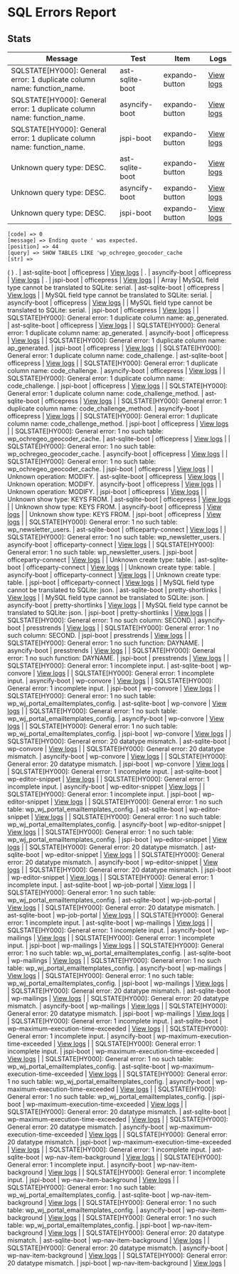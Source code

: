 # SQL Errors Report
## Stats
| Message | Test | Item | Logs |
|---------|------|------|------|
| SQLSTATE[HY000]: General error: 1 duplicate column name: function_name. | ast-sqlite-boot | expando-button | [View logs](/logs/plugins/e/expando-button/error.json) |
| SQLSTATE[HY000]: General error: 1 duplicate column name: function_name. | asyncify-boot | expando-button | [View logs](/logs/plugins/e/expando-button/error.json) |
| SQLSTATE[HY000]: General error: 1 duplicate column name: function_name. | jspi-boot | expando-button | [View logs](/logs/plugins/e/expando-button/error.json) |
| Unknown query type: DESC. | ast-sqlite-boot | expando-button | [View logs](/logs/plugins/e/expando-button/error.json) |
| Unknown query type: DESC. | asyncify-boot | expando-button | [View logs](/logs/plugins/e/expando-button/error.json) |
| Unknown query type: DESC. | jspi-boot | expando-button | [View logs](/logs/plugins/e/expando-button/error.json) |
    [code] => 0
    [message] => Ending quote ' was expected.
    [position] => 44
    [query] => SHOW TABLES LIKE 'wp_ochregeo_geocoder_cache
    [str] => 
(
)
. | ast-sqlite-boot | officepress | [View logs](/logs/plugins/o/officepress/error.json) |
. | asyncify-boot | officepress | [View logs](/logs/plugins/o/officepress/error.json) |
. | jspi-boot | officepress | [View logs](/logs/plugins/o/officepress/error.json) |
| Array
| MySQL field type cannot be translated to SQLite: serial. | ast-sqlite-boot | officepress | [View logs](/logs/plugins/o/officepress/error.json) |
| MySQL field type cannot be translated to SQLite: serial. | asyncify-boot | officepress | [View logs](/logs/plugins/o/officepress/error.json) |
| MySQL field type cannot be translated to SQLite: serial. | jspi-boot | officepress | [View logs](/logs/plugins/o/officepress/error.json) |
| SQLSTATE[HY000]: General error: 1 duplicate column name: ap_generated. | ast-sqlite-boot | officepress | [View logs](/logs/plugins/o/officepress/error.json) |
| SQLSTATE[HY000]: General error: 1 duplicate column name: ap_generated. | asyncify-boot | officepress | [View logs](/logs/plugins/o/officepress/error.json) |
| SQLSTATE[HY000]: General error: 1 duplicate column name: ap_generated. | jspi-boot | officepress | [View logs](/logs/plugins/o/officepress/error.json) |
| SQLSTATE[HY000]: General error: 1 duplicate column name: code_challenge. | ast-sqlite-boot | officepress | [View logs](/logs/plugins/o/officepress/error.json) |
| SQLSTATE[HY000]: General error: 1 duplicate column name: code_challenge. | asyncify-boot | officepress | [View logs](/logs/plugins/o/officepress/error.json) |
| SQLSTATE[HY000]: General error: 1 duplicate column name: code_challenge. | jspi-boot | officepress | [View logs](/logs/plugins/o/officepress/error.json) |
| SQLSTATE[HY000]: General error: 1 duplicate column name: code_challenge_method. | ast-sqlite-boot | officepress | [View logs](/logs/plugins/o/officepress/error.json) |
| SQLSTATE[HY000]: General error: 1 duplicate column name: code_challenge_method. | asyncify-boot | officepress | [View logs](/logs/plugins/o/officepress/error.json) |
| SQLSTATE[HY000]: General error: 1 duplicate column name: code_challenge_method. | jspi-boot | officepress | [View logs](/logs/plugins/o/officepress/error.json) |
| SQLSTATE[HY000]: General error: 1 no such table: wp_ochregeo_geocoder_cache. | ast-sqlite-boot | officepress | [View logs](/logs/plugins/o/officepress/error.json) |
| SQLSTATE[HY000]: General error: 1 no such table: wp_ochregeo_geocoder_cache. | asyncify-boot | officepress | [View logs](/logs/plugins/o/officepress/error.json) |
| SQLSTATE[HY000]: General error: 1 no such table: wp_ochregeo_geocoder_cache. | jspi-boot | officepress | [View logs](/logs/plugins/o/officepress/error.json) |
| Unknown operation: MODIFY. | ast-sqlite-boot | officepress | [View logs](/logs/plugins/o/officepress/error.json) |
| Unknown operation: MODIFY. | asyncify-boot | officepress | [View logs](/logs/plugins/o/officepress/error.json) |
| Unknown operation: MODIFY. | jspi-boot | officepress | [View logs](/logs/plugins/o/officepress/error.json) |
| Unknown show type: KEYS FROM. | ast-sqlite-boot | officepress | [View logs](/logs/plugins/o/officepress/error.json) |
| Unknown show type: KEYS FROM. | asyncify-boot | officepress | [View logs](/logs/plugins/o/officepress/error.json) |
| Unknown show type: KEYS FROM. | jspi-boot | officepress | [View logs](/logs/plugins/o/officepress/error.json) |
| SQLSTATE[HY000]: General error: 1 no such table: wp_newsletter_users. | ast-sqlite-boot | officeparty-connect | [View logs](/logs/plugins/o/officeparty-connect/error.json) |
| SQLSTATE[HY000]: General error: 1 no such table: wp_newsletter_users. | asyncify-boot | officeparty-connect | [View logs](/logs/plugins/o/officeparty-connect/error.json) |
| SQLSTATE[HY000]: General error: 1 no such table: wp_newsletter_users. | jspi-boot | officeparty-connect | [View logs](/logs/plugins/o/officeparty-connect/error.json) |
| Unknown create type: table. | ast-sqlite-boot | officeparty-connect | [View logs](/logs/plugins/o/officeparty-connect/error.json) |
| Unknown create type: table. | asyncify-boot | officeparty-connect | [View logs](/logs/plugins/o/officeparty-connect/error.json) |
| Unknown create type: table. | jspi-boot | officeparty-connect | [View logs](/logs/plugins/o/officeparty-connect/error.json) |
| MySQL field type cannot be translated to SQLite: json. | ast-sqlite-boot | pretty-shortlinks | [View logs](/logs/plugins/p/pretty-shortlinks/error.json) |
| MySQL field type cannot be translated to SQLite: json. | asyncify-boot | pretty-shortlinks | [View logs](/logs/plugins/p/pretty-shortlinks/error.json) |
| MySQL field type cannot be translated to SQLite: json. | jspi-boot | pretty-shortlinks | [View logs](/logs/plugins/p/pretty-shortlinks/error.json) |
| SQLSTATE[HY000]: General error: 1 no such column: SECOND. | asyncify-boot | presstrends | [View logs](/logs/plugins/p/presstrends/error.json) |
| SQLSTATE[HY000]: General error: 1 no such column: SECOND. | jspi-boot | presstrends | [View logs](/logs/plugins/p/presstrends/error.json) |
| SQLSTATE[HY000]: General error: 1 no such function: DAYNAME. | asyncify-boot | presstrends | [View logs](/logs/plugins/p/presstrends/error.json) |
| SQLSTATE[HY000]: General error: 1 no such function: DAYNAME. | jspi-boot | presstrends | [View logs](/logs/plugins/p/presstrends/error.json) |
| SQLSTATE[HY000]: General error: 1 incomplete input. | ast-sqlite-boot | wp-convore | [View logs](/logs/plugins/w/wp-convore/error.json) |
| SQLSTATE[HY000]: General error: 1 incomplete input. | asyncify-boot | wp-convore | [View logs](/logs/plugins/w/wp-convore/error.json) |
| SQLSTATE[HY000]: General error: 1 incomplete input. | jspi-boot | wp-convore | [View logs](/logs/plugins/w/wp-convore/error.json) |
| SQLSTATE[HY000]: General error: 1 no such table: wp_wj_portal_emailtemplates_config. | ast-sqlite-boot | wp-convore | [View logs](/logs/plugins/w/wp-convore/error.json) |
| SQLSTATE[HY000]: General error: 1 no such table: wp_wj_portal_emailtemplates_config. | asyncify-boot | wp-convore | [View logs](/logs/plugins/w/wp-convore/error.json) |
| SQLSTATE[HY000]: General error: 1 no such table: wp_wj_portal_emailtemplates_config. | jspi-boot | wp-convore | [View logs](/logs/plugins/w/wp-convore/error.json) |
| SQLSTATE[HY000]: General error: 20 datatype mismatch. | ast-sqlite-boot | wp-convore | [View logs](/logs/plugins/w/wp-convore/error.json) |
| SQLSTATE[HY000]: General error: 20 datatype mismatch. | asyncify-boot | wp-convore | [View logs](/logs/plugins/w/wp-convore/error.json) |
| SQLSTATE[HY000]: General error: 20 datatype mismatch. | jspi-boot | wp-convore | [View logs](/logs/plugins/w/wp-convore/error.json) |
| SQLSTATE[HY000]: General error: 1 incomplete input. | ast-sqlite-boot | wp-editor-snippet | [View logs](/logs/plugins/w/wp-editor-snippet/error.json) |
| SQLSTATE[HY000]: General error: 1 incomplete input. | asyncify-boot | wp-editor-snippet | [View logs](/logs/plugins/w/wp-editor-snippet/error.json) |
| SQLSTATE[HY000]: General error: 1 incomplete input. | jspi-boot | wp-editor-snippet | [View logs](/logs/plugins/w/wp-editor-snippet/error.json) |
| SQLSTATE[HY000]: General error: 1 no such table: wp_wj_portal_emailtemplates_config. | ast-sqlite-boot | wp-editor-snippet | [View logs](/logs/plugins/w/wp-editor-snippet/error.json) |
| SQLSTATE[HY000]: General error: 1 no such table: wp_wj_portal_emailtemplates_config. | asyncify-boot | wp-editor-snippet | [View logs](/logs/plugins/w/wp-editor-snippet/error.json) |
| SQLSTATE[HY000]: General error: 1 no such table: wp_wj_portal_emailtemplates_config. | jspi-boot | wp-editor-snippet | [View logs](/logs/plugins/w/wp-editor-snippet/error.json) |
| SQLSTATE[HY000]: General error: 20 datatype mismatch. | ast-sqlite-boot | wp-editor-snippet | [View logs](/logs/plugins/w/wp-editor-snippet/error.json) |
| SQLSTATE[HY000]: General error: 20 datatype mismatch. | asyncify-boot | wp-editor-snippet | [View logs](/logs/plugins/w/wp-editor-snippet/error.json) |
| SQLSTATE[HY000]: General error: 20 datatype mismatch. | jspi-boot | wp-editor-snippet | [View logs](/logs/plugins/w/wp-editor-snippet/error.json) |
| SQLSTATE[HY000]: General error: 1 incomplete input. | ast-sqlite-boot | wp-job-portal | [View logs](/logs/plugins/w/wp-job-portal/error.json) |
| SQLSTATE[HY000]: General error: 1 no such table: wp_wj_portal_emailtemplates_config. | ast-sqlite-boot | wp-job-portal | [View logs](/logs/plugins/w/wp-job-portal/error.json) |
| SQLSTATE[HY000]: General error: 20 datatype mismatch. | ast-sqlite-boot | wp-job-portal | [View logs](/logs/plugins/w/wp-job-portal/error.json) |
| SQLSTATE[HY000]: General error: 1 incomplete input. | ast-sqlite-boot | wp-mailings | [View logs](/logs/plugins/w/wp-mailings/error.json) |
| SQLSTATE[HY000]: General error: 1 incomplete input. | asyncify-boot | wp-mailings | [View logs](/logs/plugins/w/wp-mailings/error.json) |
| SQLSTATE[HY000]: General error: 1 incomplete input. | jspi-boot | wp-mailings | [View logs](/logs/plugins/w/wp-mailings/error.json) |
| SQLSTATE[HY000]: General error: 1 no such table: wp_wj_portal_emailtemplates_config. | ast-sqlite-boot | wp-mailings | [View logs](/logs/plugins/w/wp-mailings/error.json) |
| SQLSTATE[HY000]: General error: 1 no such table: wp_wj_portal_emailtemplates_config. | asyncify-boot | wp-mailings | [View logs](/logs/plugins/w/wp-mailings/error.json) |
| SQLSTATE[HY000]: General error: 1 no such table: wp_wj_portal_emailtemplates_config. | jspi-boot | wp-mailings | [View logs](/logs/plugins/w/wp-mailings/error.json) |
| SQLSTATE[HY000]: General error: 20 datatype mismatch. | ast-sqlite-boot | wp-mailings | [View logs](/logs/plugins/w/wp-mailings/error.json) |
| SQLSTATE[HY000]: General error: 20 datatype mismatch. | asyncify-boot | wp-mailings | [View logs](/logs/plugins/w/wp-mailings/error.json) |
| SQLSTATE[HY000]: General error: 20 datatype mismatch. | jspi-boot | wp-mailings | [View logs](/logs/plugins/w/wp-mailings/error.json) |
| SQLSTATE[HY000]: General error: 1 incomplete input. | ast-sqlite-boot | wp-maximum-execution-time-exceeded | [View logs](/logs/plugins/w/wp-maximum-execution-time-exceeded/error.json) |
| SQLSTATE[HY000]: General error: 1 incomplete input. | asyncify-boot | wp-maximum-execution-time-exceeded | [View logs](/logs/plugins/w/wp-maximum-execution-time-exceeded/error.json) |
| SQLSTATE[HY000]: General error: 1 incomplete input. | jspi-boot | wp-maximum-execution-time-exceeded | [View logs](/logs/plugins/w/wp-maximum-execution-time-exceeded/error.json) |
| SQLSTATE[HY000]: General error: 1 no such table: wp_wj_portal_emailtemplates_config. | ast-sqlite-boot | wp-maximum-execution-time-exceeded | [View logs](/logs/plugins/w/wp-maximum-execution-time-exceeded/error.json) |
| SQLSTATE[HY000]: General error: 1 no such table: wp_wj_portal_emailtemplates_config. | asyncify-boot | wp-maximum-execution-time-exceeded | [View logs](/logs/plugins/w/wp-maximum-execution-time-exceeded/error.json) |
| SQLSTATE[HY000]: General error: 1 no such table: wp_wj_portal_emailtemplates_config. | jspi-boot | wp-maximum-execution-time-exceeded | [View logs](/logs/plugins/w/wp-maximum-execution-time-exceeded/error.json) |
| SQLSTATE[HY000]: General error: 20 datatype mismatch. | ast-sqlite-boot | wp-maximum-execution-time-exceeded | [View logs](/logs/plugins/w/wp-maximum-execution-time-exceeded/error.json) |
| SQLSTATE[HY000]: General error: 20 datatype mismatch. | asyncify-boot | wp-maximum-execution-time-exceeded | [View logs](/logs/plugins/w/wp-maximum-execution-time-exceeded/error.json) |
| SQLSTATE[HY000]: General error: 20 datatype mismatch. | jspi-boot | wp-maximum-execution-time-exceeded | [View logs](/logs/plugins/w/wp-maximum-execution-time-exceeded/error.json) |
| SQLSTATE[HY000]: General error: 1 incomplete input. | ast-sqlite-boot | wp-nav-item-background | [View logs](/logs/plugins/w/wp-nav-item-background/error.json) |
| SQLSTATE[HY000]: General error: 1 incomplete input. | asyncify-boot | wp-nav-item-background | [View logs](/logs/plugins/w/wp-nav-item-background/error.json) |
| SQLSTATE[HY000]: General error: 1 incomplete input. | jspi-boot | wp-nav-item-background | [View logs](/logs/plugins/w/wp-nav-item-background/error.json) |
| SQLSTATE[HY000]: General error: 1 no such table: wp_wj_portal_emailtemplates_config. | ast-sqlite-boot | wp-nav-item-background | [View logs](/logs/plugins/w/wp-nav-item-background/error.json) |
| SQLSTATE[HY000]: General error: 1 no such table: wp_wj_portal_emailtemplates_config. | asyncify-boot | wp-nav-item-background | [View logs](/logs/plugins/w/wp-nav-item-background/error.json) |
| SQLSTATE[HY000]: General error: 1 no such table: wp_wj_portal_emailtemplates_config. | jspi-boot | wp-nav-item-background | [View logs](/logs/plugins/w/wp-nav-item-background/error.json) |
| SQLSTATE[HY000]: General error: 20 datatype mismatch. | ast-sqlite-boot | wp-nav-item-background | [View logs](/logs/plugins/w/wp-nav-item-background/error.json) |
| SQLSTATE[HY000]: General error: 20 datatype mismatch. | asyncify-boot | wp-nav-item-background | [View logs](/logs/plugins/w/wp-nav-item-background/error.json) |
| SQLSTATE[HY000]: General error: 20 datatype mismatch. | jspi-boot | wp-nav-item-background | [View logs](/logs/plugins/w/wp-nav-item-background/error.json) |
